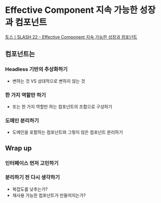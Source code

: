 # Effective Component 지속 가능한 성장과 컴포넌트

[토스ㅣSLASH 22 - Effective Component 지속 가능한 성장과 컴포넌트](https://www.youtube.com/watch?v=fR8tsJ2r7Eg)

## 컴포넌트는

### Headless 기반의 추상화하기

- 변하는 것 VS 상대적으로 변하지 않는 것

### 한 가지 역할만 하기

- 또는 한 가지 역할만 하는 컴포넌트의 조합으로 구성하기

### 도메인 분리하기

- 도메인을 포함하는 컴포넌트와 그렇지 않은 컴포넌트 분리하기

## Wrap up

### 인터페이스 먼저 고민하기

### 분리하기 전 다시 생각하기

- 복잡도를 낮추는가?
- 재사용 가능한 컴포넌트가 만들어지는가?
